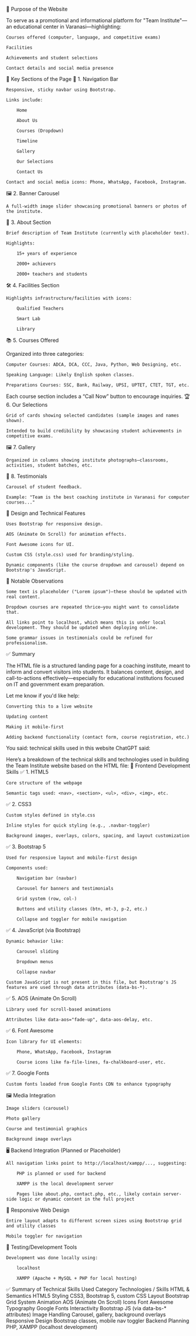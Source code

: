 🔷 Purpose of the Website

To serve as a promotional and informational platform for "Team Institute"—an educational center in Varanasi—highlighting:

    Courses offered (computer, language, and competitive exams)

    Facilities

    Achievements and student selections

    Contact details and social media presence

🔷 Key Sections of the Page
🧭 1. Navigation Bar

    Responsive, sticky navbar using Bootstrap.

    Links include:

        Home

        About Us

        Courses (Dropdown)

        Timeline

        Gallery

        Our Selections

        Contact Us

    Contact and social media icons: Phone, WhatsApp, Facebook, Instagram.

🖼️ 2. Banner Carousel

    A full-width image slider showcasing promotional banners or photos of the institute.

🏫 3. About Section

    Brief description of Team Institute (currently with placeholder text).

    Highlights:

        15+ years of experience

        2000+ achievers

        2000+ teachers and students

🛠️ 4. Facilities Section

    Highlights infrastructure/facilities with icons:

        Qualified Teachers

        Smart Lab

        Library

📚 5. Courses Offered

Organized into three categories:

    Computer Courses: ADCA, DCA, CCC, Java, Python, Web Designing, etc.

    Speaking Language: Likely English spoken classes.

    Preparations Courses: SSC, Bank, Railway, UPSI, UPTET, CTET, TGT, etc.

Each course section includes a “Call Now” button to encourage inquiries.
🏆 6. Our Selections

    Grid of cards showing selected candidates (sample images and names shown).

    Intended to build credibility by showcasing student achievements in competitive exams.

🖼️ 7. Gallery

    Organized in columns showing institute photographs—classrooms, activities, student batches, etc.

💬 8. Testimonials

    Carousel of student feedback.

    Example: "Team is the best coaching institute in Varanasi for computer courses..."

🔷 Design and Technical Features

    Uses Bootstrap for responsive design.

    AOS (Animate On Scroll) for animation effects.

    Font Awesome icons for UI.

    Custom CSS (style.css) used for branding/styling.

    Dynamic components (like the course dropdown and carousel) depend on Bootstrap's JavaScript.

🔷 Notable Observations

    Some text is placeholder ("Lorem ipsum")—these should be updated with real content.

    Dropdown courses are repeated thrice—you might want to consolidate that.

    All links point to localhost, which means this is under local development. They should be updated when deploying online.

    Some grammar issues in testimonials could be refined for professionalism.

✅ Summary

The HTML file is a structured landing page for a coaching institute, meant to inform and convert visitors into students. It balances content, design, and call-to-actions effectively—especially for educational institutions focused on IT and government exam preparation.

Let me know if you'd like help:

    Converting this to a live website

    Updating content

    Making it mobile-first

    Adding backend functionality (contact form, course registration, etc.)

You said:
technical skills used in this website
ChatGPT said:

Here’s a breakdown of the technical skills and technologies used in building the Team Institute website based on the HTML file:
🔧 Frontend Development Skills
✅ 1. HTML5

    Core structure of the webpage

    Semantic tags used: <nav>, <section>, <ul>, <div>, <img>, etc.

✅ 2. CSS3

    Custom styles defined in style.css

    Inline styles for quick styling (e.g., .navbar-toggler)

    Background images, overlays, colors, spacing, and layout customization

✅ 3. Bootstrap 5

    Used for responsive layout and mobile-first design

    Components used:

        Navigation bar (navbar)

        Carousel for banners and testimonials

        Grid system (row, col-)

        Buttons and utility classes (btn, mt-3, p-2, etc.)

        Collapse and toggler for mobile navigation

✅ 4. JavaScript (via Bootstrap)

    Dynamic behavior like:

        Carousel sliding

        Dropdown menus

        Collapse navbar

    Custom JavaScript is not present in this file, but Bootstrap's JS features are used through data attributes (data-bs-*).

✅ 5. AOS (Animate On Scroll)

    Library used for scroll-based animations

    Attributes like data-aos="fade-up", data-aos-delay, etc.

✅ 6. Font Awesome

    Icon library for UI elements:

        Phone, WhatsApp, Facebook, Instagram

        Course icons like fa-file-lines, fa-chalkboard-user, etc.

✅ 7. Google Fonts

    Custom fonts loaded from Google Fonts CDN to enhance typography

🖼️ Media Integration

    Image sliders (carousel)

    Photo gallery

    Course and testimonial graphics

    Background image overlays

🖥️ Backend Integration (Planned or Placeholder)

    All navigation links point to http://localhost/xampp/..., suggesting:

        PHP is planned or used for backend

        XAMPP is the local development server

        Pages like about.php, contact.php, etc., likely contain server-side logic or dynamic content in the full project

📱 Responsive Web Design

    Entire layout adapts to different screen sizes using Bootstrap grid and utility classes

    Mobile toggler for navigation

🧪 Testing/Development Tools

    Development was done locally using:

        localhost

        XAMPP (Apache + MySQL + PHP for local hosting)

✅ Summary of Technical Skills Used
Category	Technologies / Skills
HTML & Semantics	HTML5
Styling	CSS3, Bootstrap 5, custom CSS
Layout	Bootstrap Grid System
Animation	AOS (Animate On Scroll)
Icons	Font Awesome
Typography	Google Fonts
Interactivity	Bootstrap JS (via data-bs-* attributes)
Image Handling	Carousel, gallery, background overlays
Responsive Design	Bootstrap classes, mobile nav toggler
Backend Planning	PHP, XAMPP (localhost development)
